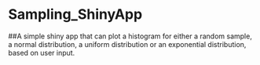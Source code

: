 # Sampling_ShinyApp

##A simple shiny app that can plot a histogram for either a random sample, a normal distribution, a uniform distribution or an exponential distribution, based on user input.
